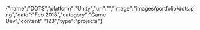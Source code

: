 {"name":"DOTS","platform":"Unity","url":"","image":"images/portfolio/dots.png","date":"Feb 2018","category":"Game Dev","content":"123","type":"projects"}
